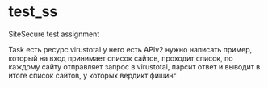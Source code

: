 # test_ss
SiteSecure test assignment

Task
есть ресурс virustotal у него есть APIv2 нужно написать пример, который на вход принимает список сайтов, проходит список, по каждому сайту отправляет запрос в virustotal, парсит ответ и выводит в итоге список сайтов, у которых вердикт фишинг
